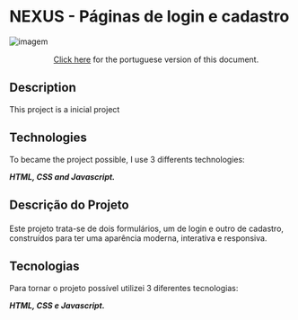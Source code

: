 # NEXUS - Páginas de login e cadastro
<img src="https://images2.imgbox.com/31/e3/lQrKRvwr_o.png" alt="imagem"/>

<p align="center"><img height='15' src='https://github.com/csmoore/country-flag-icons/blob/master/country-flags-4x3-png/br.png?raw=true'> <a href="#portuguese">Click here</a> for the portuguese version of this document.</P>

## Description
<p>This project is a inicial project</p>


## Technologies

To became the project possible, I use 3 differents technologies:

***HTML, CSS and Javascript.***

## <p id="portuguese">Descrição do Projeto</p>
<p>Este projeto trata-se de dois formulários, um de login e outro de cadastro, construídos para ter uma aparência moderna, interativa e responsiva.</p>


## Tecnologias

Para tornar o projeto possível utilizei 3 diferentes tecnologias:

***HTML, CSS e Javascript.***

 
